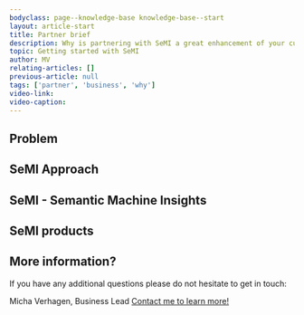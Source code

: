```yaml
---
bodyclass: page--knowledge-base knowledge-base--start
layout: article-start
title: Partner brief
description: Why is partnering with SeMI a great enhancement of your current business offerings? In this primer you will learn why SeMI is so valuable for your business.
topic: Getting started with SeMI
author: MV
relating-articles: []
previous-article: null
tags: ['partner', 'business', 'why']
video-link: 
video-caption: 
---
```


## Problem

## SeMI Approach

## SeMI - Semantic Machine Insights

## SeMI products

## More information?
If you have any additional questions please do not hesitate to get in touch:

Micha Verhagen, Business Lead
[Contact me to learn more!](mailto:micha@semi.network)
